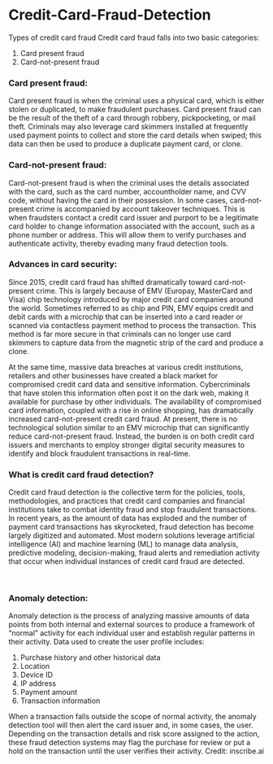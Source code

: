 # Credit-Card-Fraud-Detection


Types of credit card fraud
 Credit card fraud falls into two basic categories: 

1. Card present fraud
2. Card-not-present fraud

### Card present fraud:
 Card present fraud is when the criminal uses a physical card, which is either stolen or duplicated, to make fraudulent purchases. Card present fraud can be the result of the theft of a card through robbery, pickpocketing, or mail theft. Criminals may also leverage card skimmers installed at frequently used payment points to collect and store the card details when swiped; this data can then be used to produce a duplicate payment card, or clone.

### Card-not-present fraud:
 Card-not-present fraud is when the criminal uses the details associated with the card, such as the card number, accountholder name, and CVV code, without having the card in their possession. In some cases, card-not-present crime is accompanied by account takeover techniques. This is when fraudsters contact a credit card issuer and purport to be a legitimate card holder to change information associated with the account, such as a phone number or address. This will allow them to verify purchases and authenticate activity, thereby evading many fraud detection tools.

### Advances in card security:
 Since 2015, credit card fraud has shifted dramatically toward card-not-present crime. This is largely because of EMV (Europay, MasterCard and Visa) chip technology introduced by major credit card companies around the world.  Sometimes referred to as chip and PIN, EMV equips credit and debit cards with a microchip that can be inserted into a card reader or scanned via contactless payment method to process the transaction. This method is far more secure in that criminals can no longer use card skimmers to capture data from the magnetic strip of the card and produce a clone.

At the same time, massive data breaches at various credit institutions, retailers and other businesses have created a black market for compromised credit card data and sensitive information. Cybercriminals that have stolen this information often post it on the dark web, making it available for purchase by other individuals. The availability of compromised card information, coupled with a rise in online shopping, has dramatically increased card-not-present credit card fraud. At present, there is no technological solution similar to an EMV microchip that can significantly reduce card-not-present fraud. Instead, the burden is on both credit card issuers and merchants to employ stronger digital security measures to identify and block fraudulent transactions in real-time.

### What is credit card fraud detection?
 Credit card fraud detection is the collective term for the policies, tools, methodologies, and practices that credit card companies and financial institutions take to combat identity fraud and stop fraudulent transactions. In recent years, as the amount of data has exploded and the number of payment card transactions has skyrocketed, fraud detection has become largely digitized and automated. Most modern solutions leverage artificial intelligence (AI) and machine learning (ML) to manage data analysis, predictive modeling, decision-making, fraud alerts and remediation activity that occur when individual instances of credit card fraud are detected.  

‍<h3>Anomaly detection:</h3>

 Anomaly detection is the process of analyzing massive amounts of data points from both internal and external sources to produce a framework of “normal” activity for each individual user and establish regular patterns in their activity. Data used to create the user profile includes:

1. Purchase history and other historical data
2. Location
3. Device ID
4. IP address
5. Payment amount
6. Transaction information
 
When a transaction falls outside the scope of normal activity, the anomaly detection tool will then alert the card issuer and, in some cases, the user. Depending on the transaction details and risk score assigned to the action, these fraud detection systems may flag the purchase for review or put a hold on the transaction until the user verifies their activity. Credit: inscribe.ai
